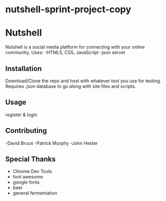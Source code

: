 # nutshell-sprint-project-copy
# Nutshell

Nutshell is a social media platform for connecting with your online community. 
Uses: 
-HTML5, CSS, JavaScript
-json server


## Installation

Download/Clone the repo and host with whatever tool you use for testing.
Requires .json database to go along with site files and scripts.

## Usage

register & login


## Contributing
-David Bruce
-Patrick Murphy
-John Hester



## Special Thanks
- Chrome Dev Tools
- font awesome
- google fonts
- beer
- general fermentation
